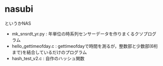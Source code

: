 # nasubi
というかNAS

* mk_snsrdt_yr.py : 年単位の時系列センサーデータを作りまくるクソプログラム
* hello_gettimeofday.c : gettimeofdayで時間を測るが，整数部と少数部(6桁まで)を結合しているだけのプログラム
* hash_test_v2.c : 自作のハッシュ関数
